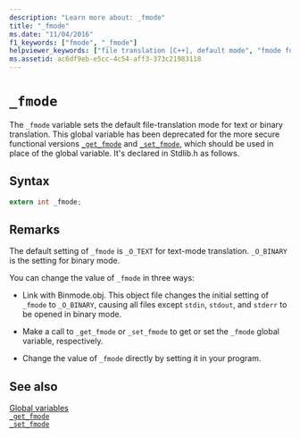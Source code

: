 ```yaml
---
description: "Learn more about: _fmode"
title: "_fmode"
ms.date: "11/04/2016"
f1_keywords: ["fmode", "_fmode"]
helpviewer_keywords: ["file translation [C++], default mode", "fmode function", "_fmode function"]
ms.assetid: ac6df9eb-e5cc-4c54-aff3-373c21983118
---
```

# `_fmode`

The `_fmode` variable sets the default file-translation mode for text or binary translation. This global variable has been deprecated for the more secure functional versions [`_get_fmode`](./reference/get-fmode.md) and [`_set_fmode`](./reference/set-fmode.md), which should be used in place of the global variable. It's declared in Stdlib.h as follows.

## Syntax

```C
extern int _fmode;
```

## Remarks

The default setting of `_fmode` is `_O_TEXT` for text-mode translation. `_O_BINARY` is the setting for binary mode.

You can change the value of `_fmode` in three ways:

- Link with Binmode.obj. This object file changes the initial setting of `_fmode` to `_O_BINARY`, causing all files except `stdin`, `stdout`, and `stderr` to be opened in binary mode.

- Make a call to `_get_fmode` or `_set_fmode` to get or set the `_fmode` global variable, respectively.

- Change the value of `_fmode` directly by setting it in your program.

## See also

[Global variables](./global-variables.md)\
[`_get_fmode`](./reference/get-fmode.md)\
[`_set_fmode`](./reference/set-fmode.md)
